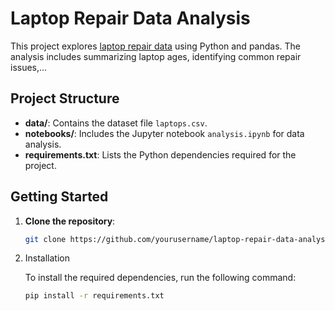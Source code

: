 # Laptop Repair Data Analysis

This project explores [laptop repair data](https://openrepair.org/open-data/downloads/) using Python and pandas. The analysis includes summarizing laptop ages, identifying common repair issues,...

## Project Structure

- **data/**: Contains the dataset file `laptops.csv`.
- **notebooks/**: Includes the Jupyter notebook `analysis.ipynb` for data analysis.
- **requirements.txt**: Lists the Python dependencies required for the project.

## Getting Started

1. **Clone the repository**:
   ```bash
   git clone https://github.com/yourusername/laptop-repair-data-analysis.git


2. Installation

   To install the required dependencies, run the following command:

   ```bash
   pip install -r requirements.txt
   ```